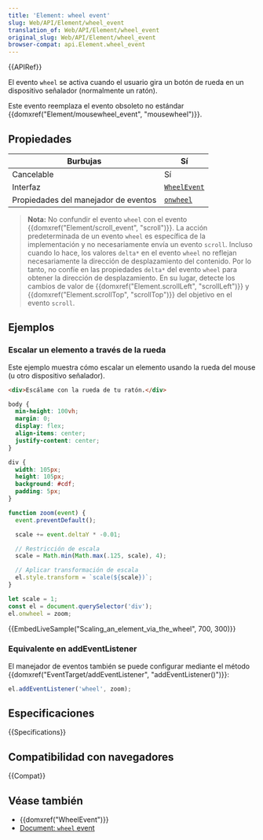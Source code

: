 ```yaml
---
title: 'Element: wheel event'
slug: Web/API/Element/wheel_event
translation_of: Web/API/Element/wheel_event
original_slug: Web/API/Element/wheel_event
browser-compat: api.Element.wheel_event
---
```


{{APIRef}}

El evento `wheel` se activa cuando el usuario gira un botón de rueda en un dispositivo señalador (normalmente un ratón).

Este evento reemplaza el evento obsoleto no estándar {{domxref("Element/mousewheel_event", "mousewheel")}}.

## Propiedades

| Burbujas                             | Sí                                                                                                   |
|--------------------------------------|------------------------------------------------------------------------------------------------------|
| Cancelable                           | Sí                                                                                                   |
| Interfaz                             | [`WheelEvent`](/es/docs/Web/API/WheelEvent)                             |
| Propiedades del manejador de eventos | [`onwheel`](/es/docs/conflicting/Web/API/Element/wheel_event) |

> **Nota:** No confundir el evento `wheel` con el evento {{domxref("Element/scroll_event", "scroll")}}. La acción predeterminada de un evento `wheel` es específica de la implementación y no necesariamente envía un evento `scroll`. Incluso cuando lo hace, los valores `delta*` en el evento `wheel` no reflejan necesariamente la dirección de desplazamiento del contenido. Por lo tanto, no confíe en las propiedades `delta*` del evento `wheel` para obtener la dirección de desplazamiento. En su lugar, detecte los cambios de valor de {{domxref("Element.scrollLeft", "scrollLeft")}} y {{domxref("Element.scrollTop", "scrollTop")}} del objetivo en el evento `scroll`.

## Ejemplos

### Escalar un elemento a través de la rueda

Este ejemplo muestra cómo escalar un elemento usando la rueda del mouse (u otro dispositivo señalador).

```html
<div>Escálame con la rueda de tu ratón.</div>
```

```css
body {
  min-height: 100vh;
  margin: 0;
  display: flex;
  align-items: center;
  justify-content: center;
}

div {
  width: 105px;
  height: 105px;
  background: #cdf;
  padding: 5px;
}
```

```js
function zoom(event) {
  event.preventDefault();

  scale += event.deltaY * -0.01;

  // Restricción de escala
  scale = Math.min(Math.max(.125, scale), 4);

  // Aplicar transformación de escala
  el.style.transform = `scale(${scale})`;
}

let scale = 1;
const el = document.querySelector('div');
el.onwheel = zoom;
```

{{EmbedLiveSample("Scaling_an_element_via_the_wheel", 700, 300)}}

### Equivalente en addEventListener

El manejador de eventos también se puede configurar mediante el método {{domxref("EventTarget/addEventListener", "addEventListener()")}}:

```js
el.addEventListener('wheel', zoom);
```

## Especificaciones

{{Specifications}}

## Compatibilidad con navegadores

{{Compat}}

## Véase también

- {{domxref("WheelEvent")}}
- [Document: `wheel` event](/es/docs/Web/API/Document/wheel_event)
